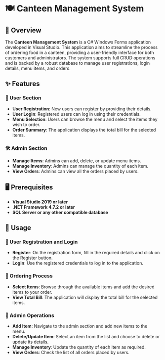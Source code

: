 # 🍽️ Canteen Management System

## 📝 Overview
The **Canteen Management System** is a C# Windows Forms application developed in Visual Studio. This application aims to streamline the process of ordering food in a canteen, providing a user-friendly interface for both customers and administrators. The system supports full CRUD operations and is backed by a robust database to manage user registrations, login details, menu items, and orders.

## ✨ Features

### 👥 User Section
- **User Registration**: New users can register by providing their details.
- **User Login**: Registered users can log in using their credentials.
- **Menu Selection**: Users can browse the menu and select the items they wish to order.
- **Order Summary**: The application displays the total bill for the selected items.

### 🛠️ Admin Section
- **Manage Items**: Admins can add, delete, or update menu items.
- **Manage Inventory**: Admins can manage the quantity of each item.
- **View Orders**: Admins can view all the orders placed by users.

## 🖥️ Prerequisites
- **Visual Studio 2019 or later**
- **.NET Framework 4.7.2 or later**
- **SQL Server or any other compatible database**

## 🚀 Usage

### 👤 User Registration and Login
- **Register**: On the registration form, fill in the required details and click on the Register button.
- **Login**: Use the registered credentials to log in to the application.

### 🛒 Ordering Process
- **Select Items**: Browse through the available items and add the desired items to your order.
- **View Total Bill**: The application will display the total bill for the selected items.

### 🔧 Admin Operations
- **Add Item**: Navigate to the admin section and add new items to the menu.
- **Delete/Update Item**: Select an item from the list and choose to delete or update its details.
- **Manage Inventory**: Update the quantity of each item as required.
- **View Orders**: Check the list of all orders placed by users.

